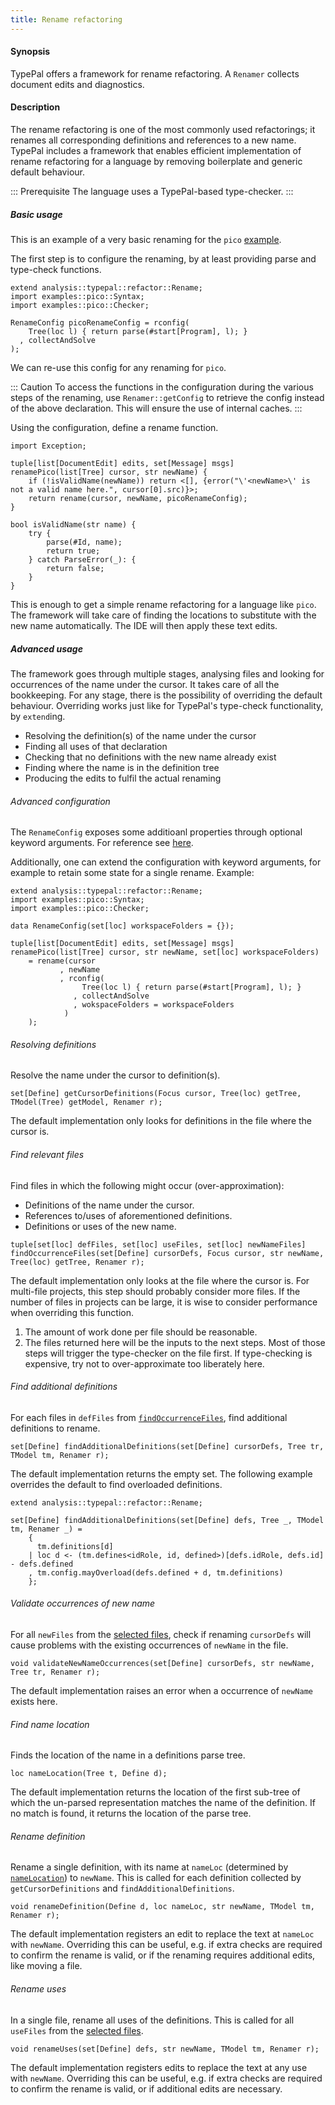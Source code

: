 ```yaml
---
title: Rename refactoring
---
```


#### Synopsis

TypePal offers a framework for rename refactoring. A `Renamer` collects document edits and diagnostics.

#### Description

The rename refactoring is one of the most commonly used refactorings; it renames all corresponding definitions and references to a new name. TypePal includes a framework that enables efficient implementation of rename refactoring for a language by removing boilerplate and generic default behaviour.

::: Prerequisite
The language uses a TypePal-based type-checker.
:::

##### Basic usage

This is an example of a very basic renaming for the `pico` [example](https://github.com/usethesource/typepal/tree/main/src/examples/pico/Rename.rsc).

The first step is to configure the renaming, by at least providing parse and type-check functions.
```rascal
extend analysis::typepal::refactor::Rename;
import examples::pico::Syntax;
import examples::pico::Checker;

RenameConfig picoRenameConfig = rconfig(
    Tree(loc l) { return parse(#start[Program], l); }
  , collectAndSolve
);
```

We can re-use this config for any renaming for `pico`.

::: Caution
To access the functions in the configuration during the various steps of the renaming, use `Renamer::getConfig` to retrieve the config instead of the above declaration. This will ensure the use of internal caches.
:::

Using the configuration, define a rename function.

```rascal
import Exception;

tuple[list[DocumentEdit] edits, set[Message] msgs] renamePico(list[Tree] cursor, str newName) {
    if (!isValidName(newName)) return <[], {error("\'<newName>\' is not a valid name here.", cursor[0].src)}>;
    return rename(cursor, newName, picoRenameConfig);
}

bool isValidName(str name) {
    try {
        parse(#Id, name);
        return true;
    } catch ParseError(_): {
        return false;
    }
}
```

This is enough to get a simple rename refactoring for a language like `pico`. The framework will take care of finding the locations to substitute with the new name automatically. 
The IDE will then apply these text edits.

##### Advanced usage

The framework goes through multiple stages, analysing files and looking for occurrences of the name under the cursor. It takes care of all the bookkeeping. For any stage, there is the possibility of overriding the default behaviour. Overriding works just like for TypePal's type-check functionality, by `extend`ing.

* Resolving the definition(s) of the name under the cursor
* Finding all uses of that declaration
* Checking that no definitions with the new name already exist
* Finding where the name is in the definition tree
* Producing the edits to fulfil the actual renaming

###### Advanced configuration

The `RenameConfig` exposes some additioanl properties through optional keyword arguments. For reference see [here](https://www.rascal-mpl.org/docs/Packages/Typepal/API/analysis/typepal/refactor/Rename/#analysis-typepal-refactor-Rename-RenameConfig).

Additionally, one can extend the configuration with keyword arguments, for example to retain some state for a single rename. Example:

```rascal
extend analysis::typepal::refactor::Rename;
import examples::pico::Syntax;
import examples::pico::Checker;

data RenameConfig(set[loc] workspaceFolders = {});

tuple[list[DocumentEdit] edits, set[Message] msgs] renamePico(list[Tree] cursor, str newName, set[loc] workspaceFolders)
    = rename(cursor
           , newName
           , rconfig(
                Tree(loc l) { return parse(#start[Program], l); }
              , collectAndSolve
              , wokspaceFolders = workspaceFolders
            )
    );
```

###### Resolving definitions

Resolve the name under the cursor to definition(s).

```rascal
set[Define] getCursorDefinitions(Focus cursor, Tree(loc) getTree, TModel(Tree) getModel, Renamer r);
```

The default implementation only looks for definitions in the file where the cursor is. 

###### Find relevant files

Find files in which the following might occur (over-approximation):

* Definitions of the name under the cursor.
* References to/uses of aforementioned definitions.
* Definitions or uses of the new name.

```rascal
tuple[set[loc] defFiles, set[loc] useFiles, set[loc] newNameFiles] findOccurrenceFiles(set[Define] cursorDefs, Focus cursor, str newName, Tree(loc) getTree, Renamer r);
```

The default implementation only looks at the file where the cursor is. For multi-file projects, this step should probably consider more files. If the number of files in projects can be large, it is wise to consider performance when overriding this function.

1. The amount of work done per file should be reasonable.
2. The files returned here will be the inputs to the next steps. Most of those steps will trigger the type-checker on the file first. If type-checking is expensive, try not to over-approximate too liberately here.

###### Find additional definitions

For each files in `defFiles` from [`findOccurrenceFiles`](#find-relevant-files), find additional definitions to rename.

```rascal
set[Define] findAdditionalDefinitions(set[Define] cursorDefs, Tree tr, TModel tm, Renamer r);
```

The default implementation returns the empty set. The following example overrides the default to find overloaded definitions.

```rascal
extend analysis::typepal::refactor::Rename;

set[Define] findAdditionalDefinitions(set[Define] defs, Tree _, TModel tm, Renamer _) =
    {
      tm.definitions[d]
    | loc d <- (tm.defines<idRole, id, defined>)[defs.idRole, defs.id] - defs.defined
    , tm.config.mayOverload(defs.defined + d, tm.definitions)
    };
```

###### Validate occurrences of new name

For all `newFiles` from the [selected files](#find-relevant-files), check if renaming `cursorDefs` will cause problems with the existing occurrences of `newName` in the file.

```rascal
void validateNewNameOccurrences(set[Define] cursorDefs, str newName, Tree tr, Renamer r);
```

The default implementation raises an error when a occurrence of `newName` exists here.

###### Find name location

Finds the location of the name in a definitions parse tree.

```rascal
loc nameLocation(Tree t, Define d);
```

The default implementation returns the location of the first sub-tree of which the un-parsed representation matches the name of the definition. If no match is found, it returns the location of the parse tree.

###### Rename definition

Rename a single definition, with its name at `nameLoc` (determined by [`nameLocation`](#find-name-location)) to `newName`. This is called for each definition collected by `getCursorDefinitions` and `findAdditionalDefinitions`.

```rascal
void renameDefinition(Define d, loc nameLoc, str newName, TModel tm, Renamer r);
```

The default implementation registers an edit to replace the text at `nameLoc` with `newName`. Overriding this can be useful, e.g. if extra checks are required to confirm the rename is valid, or if the renaming requires additional edits, like moving a file.

###### Rename uses

In a single file, rename all uses of the definitions. This is called for all `useFiles` from the [selected files](#find-relevant-files).

```rascal
void renameUses(set[Define] defs, str newName, TModel tm, Renamer r);
```

The default implementation registers edits to replace the text at any use with `newName`. Overriding this can be useful, e.g. if extra checks are required to confirm the rename is valid, or if additional edits are necessary.
